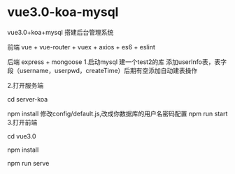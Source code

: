 # vue3.0-koa-mysql
vue3.0+koa+mysql 搭建后台管理系统

前端  vue + vue-router + vuex + axios + es6  + eslint

后端 express + mongoose
1.启动mysql
建一个test2的库
添加userInfo表，表字段（username，userpwd，createTime）后期有空添加自动建表操作

2.打开服务端

 cd server-koa
 
 npm install
 修改config/default.js,改成你数据库的用户名密码配置
 npm run start
3.打开前端

 cd vue3.0
 
 npm install

 npm run serve
